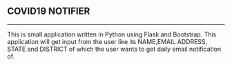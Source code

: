 
## COVID19 NOTIFIER
---

This is small application written in Python using Flask and Bootstrap. This application will get input from the 
user like its NAME,EMAIL ADDRESS, STATE and DISTRICT of which the user wants to get daily email notification of.

